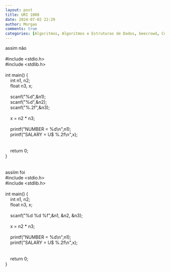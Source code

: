 ```yaml
---
layout: post
title: URI 1008
date: 2024-07-02 22:29
author: Morgao
comments: true
categories: [Algoritmos, Algoritmos e Estruturas de Dados, beecrowd, Curiosidades]
---
```

assim não<br /><br />#include &lt;stdio.h&gt;<br />#include &lt;stdlib.h&gt;<br /><br />int main() {<br />&nbsp;&nbsp;&nbsp; int n1, n2;<br />&nbsp;&nbsp;&nbsp; float n3, x;<br />&nbsp;&nbsp;&nbsp; <br />&nbsp;&nbsp;&nbsp; scanf("%d",&amp;n1);<br />&nbsp;&nbsp;&nbsp; scanf("%d",&amp;n2);<br />&nbsp;&nbsp;&nbsp; scanf("%.2f",&amp;n3);<br />&nbsp;&nbsp;&nbsp; <br />&nbsp;&nbsp;&nbsp; x = n2 * n3;<br />&nbsp;&nbsp;&nbsp; <br />&nbsp;&nbsp;&nbsp; printf("NUMBER = %d\n",n1);<br />&nbsp;&nbsp;&nbsp; printf("SALARY = U$ %.2f\n",x);<br />&nbsp;&nbsp;&nbsp; <br />&nbsp;&nbsp;&nbsp; <br />&nbsp;&nbsp;&nbsp; return 0;<br />}<br /><br /><br />assiim foi <br />#include &lt;stdio.h&gt;<br />#include &lt;stdlib.h&gt;<br /><br />int main() {<br />&nbsp;&nbsp;&nbsp; int n1, n2;<br />&nbsp;&nbsp;&nbsp; float n3, x;<br />&nbsp;&nbsp;&nbsp; <br />&nbsp;&nbsp;&nbsp; scanf("%d %d %f",&amp;n1, &amp;n2, &amp;n3);<br />&nbsp;&nbsp;&nbsp; <br />&nbsp;&nbsp;&nbsp; x = n2 * n3;<br />&nbsp;&nbsp;&nbsp; <br />&nbsp;&nbsp;&nbsp; printf("NUMBER = %d\n",n1);<br />&nbsp;&nbsp;&nbsp; printf("SALARY = U$ %.2f\n",x);<br />&nbsp;&nbsp;&nbsp; <br />&nbsp;&nbsp;&nbsp; <br />&nbsp;&nbsp;&nbsp; return 0;<br />}
